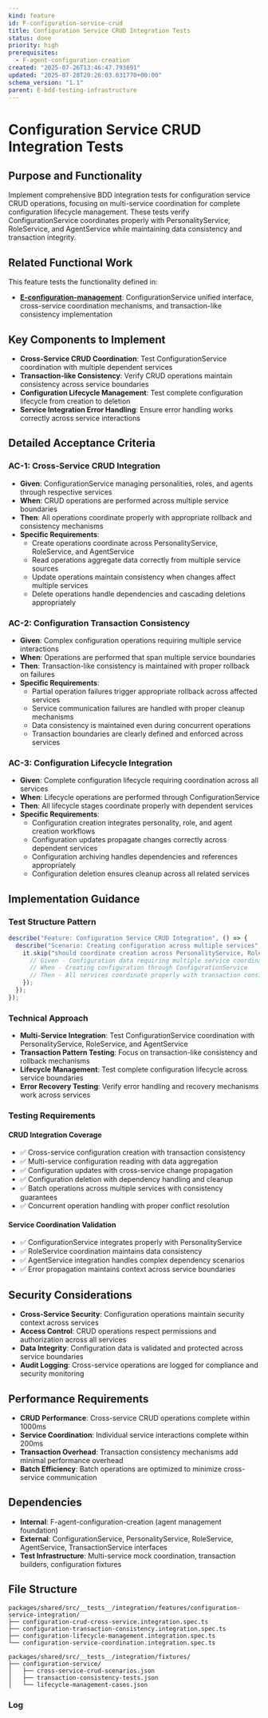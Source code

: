 ```yaml
---
kind: feature
id: F-configuration-service-crud
title: Configuration Service CRUD Integration Tests
status: done
priority: high
prerequisites:
  - F-agent-configuration-creation
created: "2025-07-26T13:46:47.793691"
updated: "2025-07-28T20:26:03.031770+00:00"
schema_version: "1.1"
parent: E-bdd-testing-infrastructure
---
```


# Configuration Service CRUD Integration Tests

## Purpose and Functionality

Implement comprehensive BDD integration tests for configuration service CRUD operations, focusing on multi-service coordination for complete configuration lifecycle management. These tests verify ConfigurationService coordinates properly with PersonalityService, RoleService, and AgentService while maintaining data consistency and transaction integrity.

## Related Functional Work

This feature tests the functionality defined in:

- **[E-configuration-management](../../../E-configuration-management/epic.md)**: ConfigurationService unified interface, cross-service coordination mechanisms, and transaction-like consistency implementation

## Key Components to Implement

- **Cross-Service CRUD Coordination**: Test ConfigurationService coordination with multiple dependent services
- **Transaction-like Consistency**: Verify CRUD operations maintain consistency across service boundaries
- **Configuration Lifecycle Management**: Test complete configuration lifecycle from creation to deletion
- **Service Integration Error Handling**: Ensure error handling works correctly across service interactions

## Detailed Acceptance Criteria

### AC-1: Cross-Service CRUD Integration

- **Given**: ConfigurationService managing personalities, roles, and agents through respective services
- **When**: CRUD operations are performed across multiple service boundaries
- **Then**: All operations coordinate properly with appropriate rollback and consistency mechanisms
- **Specific Requirements**:
  - Create operations coordinate across PersonalityService, RoleService, and AgentService
  - Read operations aggregate data correctly from multiple service sources
  - Update operations maintain consistency when changes affect multiple services
  - Delete operations handle dependencies and cascading deletions appropriately

### AC-2: Configuration Transaction Consistency

- **Given**: Complex configuration operations requiring multiple service interactions
- **When**: Operations are performed that span multiple service boundaries
- **Then**: Transaction-like consistency is maintained with proper rollback on failures
- **Specific Requirements**:
  - Partial operation failures trigger appropriate rollback across affected services
  - Service communication failures are handled with proper cleanup mechanisms
  - Data consistency is maintained even during concurrent operations
  - Transaction boundaries are clearly defined and enforced across services

### AC-3: Configuration Lifecycle Integration

- **Given**: Complete configuration lifecycle requiring coordination across all services
- **When**: Lifecycle operations are performed through ConfigurationService
- **Then**: All lifecycle stages coordinate properly with dependent services
- **Specific Requirements**:
  - Configuration creation integrates personality, role, and agent creation workflows
  - Configuration updates propagate changes correctly across dependent services
  - Configuration archiving handles dependencies and references appropriately
  - Configuration deletion ensures cleanup across all related services

## Implementation Guidance

### Test Structure Pattern

```typescript
describe("Feature: Configuration Service CRUD Integration", () => {
  describe("Scenario: Creating configuration across multiple services", () => {
    it.skip("should coordinate creation across PersonalityService, RoleService, and AgentService", async () => {
      // Given - Configuration data requiring multiple service coordination
      // When - Creating configuration through ConfigurationService
      // Then - All services coordinate properly with transaction consistency
    });
  });
});
```

### Technical Approach

- **Multi-Service Integration**: Test ConfigurationService coordination with PersonalityService, RoleService, and AgentService
- **Transaction Pattern Testing**: Focus on transaction-like consistency and rollback mechanisms
- **Lifecycle Management**: Test complete configuration lifecycle across service boundaries
- **Error Recovery Testing**: Verify error handling and recovery mechanisms work across services

### Testing Requirements

#### CRUD Integration Coverage

- ✅ Cross-service configuration creation with transaction consistency
- ✅ Multi-service configuration reading with data aggregation
- ✅ Configuration updates with cross-service change propagation
- ✅ Configuration deletion with dependency handling and cleanup
- ✅ Batch operations across multiple services with consistency guarantees
- ✅ Concurrent operation handling with proper conflict resolution

#### Service Coordination Validation

- ✅ ConfigurationService integrates properly with PersonalityService
- ✅ RoleService coordination maintains data consistency
- ✅ AgentService integration handles complex dependency scenarios
- ✅ Error propagation maintains context across service boundaries

## Security Considerations

- **Cross-Service Security**: Configuration operations maintain security context across services
- **Access Control**: CRUD operations respect permissions and authorization across all services
- **Data Integrity**: Configuration data is validated and protected across service boundaries
- **Audit Logging**: Cross-service operations are logged for compliance and security monitoring

## Performance Requirements

- **CRUD Performance**: Cross-service CRUD operations complete within 1000ms
- **Service Coordination**: Individual service interactions complete within 200ms
- **Transaction Overhead**: Transaction consistency mechanisms add minimal performance overhead
- **Batch Efficiency**: Batch operations are optimized to minimize cross-service communication

## Dependencies

- **Internal**: F-agent-configuration-creation (agent management foundation)
- **External**: ConfigurationService, PersonalityService, RoleService, AgentService, TransactionService interfaces
- **Test Infrastructure**: Multi-service mock coordination, transaction builders, configuration fixtures

## File Structure

```
packages/shared/src/__tests__/integration/features/configuration-service-integration/
├── configuration-crud-cross-service.integration.spec.ts
├── configuration-transaction-consistency.integration.spec.ts
├── configuration-lifecycle-management.integration.spec.ts
└── configuration-service-coordination.integration.spec.ts

packages/shared/src/__tests__/integration/fixtures/
├── configuration-service/
│   ├── cross-service-crud-scenarios.json
│   ├── transaction-consistency-tests.json
│   └── lifecycle-management-cases.json
```

### Log
